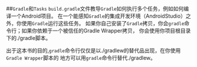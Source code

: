 ##`Gradle`和`Tasks`
`build.gradle`文件教导`Gradle`如何执行多个任务，例如如何编译一个Android项目。
在一个能感知`Gradle`的集成开发环境（AndroidStudio）之外，你使用`Gradle`运行这些任务。
如果你自己安装了`Gradle`拷贝，你会`gradle`命令行；如果你依赖于一个被信任的Gradle Wrapper拷贝，
你会使用你项目根目录下的./gradle脚本。

出于这本书的目的,`gradle`命令行仅仅是以./gradlew的替代品出现，在你使用`Gradle Wrapper`脚本的
地方可以用`gradle`命令行替代./gradlew。
